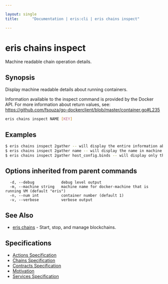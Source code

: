 ```yaml
---

layout: single
title:      "Documentation | eris:cli | eris chains inspect"

---
```


# eris chains inspect

Machine readable chain operation details.

## Synopsis

Display machine readable details about running containers.

Information available to the inspect command is provided by the
Docker API. For more information about return values,
see: https://github.com/fsouza/go-dockerclient/blob/master/container.go#L235

```bash
eris chains inspect NAME [KEY]
```

## Examples

```bash
$ eris chains inspect 2gather -- will display the entire information about 2gather containers
$ eris chains inspect 2gather name -- will display the name in machine readable format
$ eris chains inspect 2gather host_config.binds -- will display only that value
```

## Options inherited from parent commands

```
  -d, --debug            debug level output
  -m, --machine string   machine name for docker-machine that is running VM (default "eris")
  -n, --num int          container number (default 1)
  -v, --verbose          verbose output
```

## See Also

* [eris chains](/docs/documentation/cli/0.11.0/eris_chains/)	 - Start, stop, and manage blockchains.

## Specifications

* [Actions Specification](/docs/documentation/cli/0.11.0/actions_specification/)
* [Chains Specification](/docs/documentation/cli/0.11.0/chains_specification/)
* [Contracts Specification](/docs/documentation/cli/0.11.0/contracts_specification/)
* [Motivation](/docs/documentation/cli/0.11.0/motivation/)
* [Services Specification](/docs/documentation/cli/0.11.0/services_specification/)

